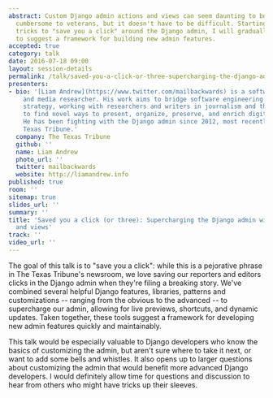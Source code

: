 ```yaml
---
abstract: Custom Django admin actions and views can seem daunting to beginners and
  cumbersome to veterans, but it doesn't have to be difficult. Starting with some
  tricks to "save you a click" around the Django admin, I will gradually combine them
  to suggest a framework for building new admin features.
accepted: true
category: talk
date: 2016-07-18 09:00
layout: session-details
permalink: /talk/saved-you-a-click-or-three-supercharging-the-django-admin-with-actions-and-views/
presenters:
- bio: '[Liam Andrew](https://www.twitter.com/mailbackwards) is a software developer
    and media researcher. His work aims to bridge software engineering and content
    strategy, working with researchers and writers in journalism and the humanities
    to find novel ways to present, organize, preserve, and enrich digital stories.
    He has been fighting with the Django admin since 2012, most recently with The
    Texas Tribune.'
  company: The Texas Tribune
  github: ''
  name: Liam Andrew
  photo_url: ''
  twitter: mailbackwards
  website: http://liamandrew.info
published: true
room: ''
sitemap: true
slides_url: ''
summary: ''
title: 'Saved you a click (or three): Supercharging the Django admin with actions
  and views'
track: ''
video_url: ''
---
```


The goal of this talk is to "save you a click": while this is a pejorative phrase in The Texas Tribune's newsroom, we love saving our reporters and editors clicks in the Django admin when they're filing a breaking story. We've combined several helpful Django features, libraries, patterns and customizations -- ranging from the obvious to the advanced -- to supercharge our admin, allowing for live previews, shortcuts, and dynamic updates. Taken together, these tools suggest a framework for developing new admin features quickly and maintainably.

This talk would be especially valuable to Django developers who know the basics of customizing the admin, but aren't sure where to take it next, or want to add some bells and whistles. It also opens up to larger questions about customizing the admin that would benefit more advanced Django developers. I would definitely allow time for questions and discussion to hear from others who might have tricks up their sleeves.